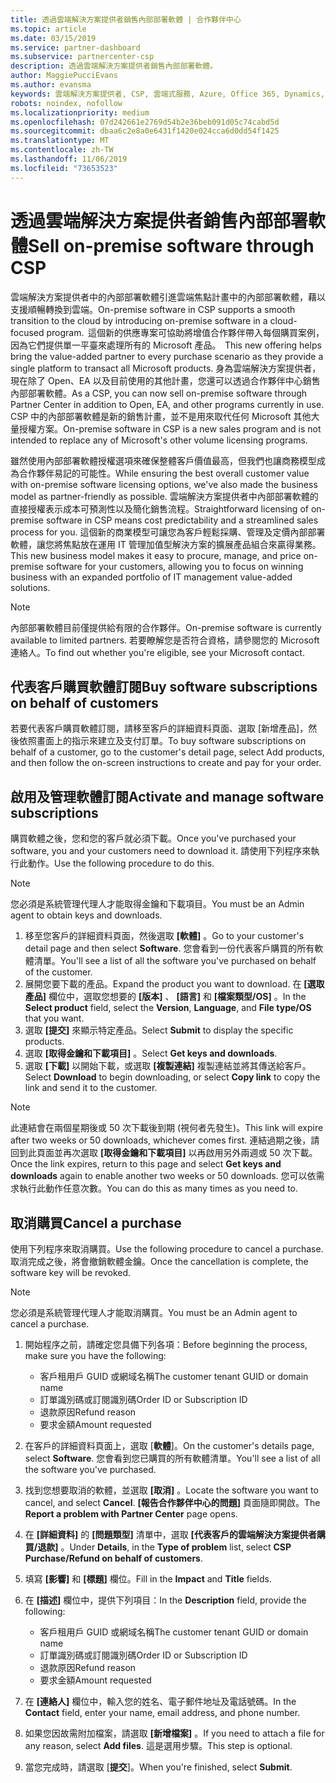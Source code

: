```yaml
---
title: 透過雲端解決方案提供者銷售內部部署軟體 | 合作夥伴中心
ms.topic: article
ms.date: 03/15/2019
ms.service: partner-dashboard
ms.subservice: partnercenter-csp
description: 透過雲端解決方案提供者銷售內部部署軟體。
author: MaggiePucciEvans
ms.author: evansma
keywords: 雲端解決方案提供者, CSP, 雲端式服務, Azure, Office 365, Dynamics, 雲端解決方案提供者合作夥伴, 過雲端解決方案提供者銷售, 直接合作夥伴, 間接雲端解決方案提供者合作夥伴, 間接雲端解決方案提供者經銷商, 直接雲端解決方案提供者, 間接雲端解決方案提供者, 直接模型, 間接模型, 間接經銷商, 間接提供者, 提供者, 散發者, 雲端解決方案提供者計畫
robots: noindex, nofollow
ms.localizationpriority: medium
ms.openlocfilehash: 07d242661e2769d54b2e36beb091d05c74cabd5d
ms.sourcegitcommit: dbaa6c2e8a0e6431f1420e024cca6d0dd54f1425
ms.translationtype: MT
ms.contentlocale: zh-TW
ms.lasthandoff: 11/06/2019
ms.locfileid: "73653523"
---
```

# <a name="sell-on-premise-software-through-csp"></a><span data-ttu-id="21da1-104">透過雲端解決方案提供者銷售內部部署軟體</span><span class="sxs-lookup"><span data-stu-id="21da1-104">Sell on-premise software through CSP</span></span>

<span data-ttu-id="21da1-105">雲端解決方案提供者中的內部部署軟體引進雲端焦點計畫中的內部部署軟體，藉以支援順暢轉換到雲端。</span><span class="sxs-lookup"><span data-stu-id="21da1-105">On-premise software in CSP supports a smooth transition to the cloud by introducing on-premise software in a cloud-focused program.</span></span><span data-ttu-id="21da1-106">  這個新的供應專案可協助將增值合作夥伴帶入每個購買案例，因為它們提供單一平臺來處理所有的 Microsoft 產品。</span><span class="sxs-lookup"><span data-stu-id="21da1-106">  This new offering helps bring the value-added partner to every purchase scenario as they provide a single platform to transact all Microsoft products.</span></span> <span data-ttu-id="21da1-107">身為雲端解決方案提供者，現在除了 Open、EA 以及目前使用的其他計畫，您還可以透過合作夥伴中心銷售內部部署軟體。</span><span class="sxs-lookup"><span data-stu-id="21da1-107">As a CSP, you can now sell on-premise software through Partner Center in addition to Open, EA, and other programs currently in use.</span></span> <span data-ttu-id="21da1-108">CSP 中的內部部署軟體是新的銷售計畫，並不是用來取代任何 Microsoft 其他大量授權方案。</span><span class="sxs-lookup"><span data-stu-id="21da1-108">On-premise software in CSP is a new sales program and is not intended to replace any of Microsoft's other volume licensing programs.</span></span> 
 
<span data-ttu-id="21da1-109">雖然使用內部部署軟體授權選項來確保整體客戶價值最高，但我們也讓商務模型成為合作夥伴易記的可能性。</span><span class="sxs-lookup"><span data-stu-id="21da1-109">While ensuring the best overall customer value with on-premise software licensing options, we've also made the business model as partner-friendly as possible.</span></span> <span data-ttu-id="21da1-110">雲端解決方案提供者中內部部署軟體的直接授權表示成本可預測性以及簡化銷售流程。</span><span class="sxs-lookup"><span data-stu-id="21da1-110">Straightforward licensing of on-premise software in CSP means cost predictability and a streamlined sales process for you.</span></span> <span data-ttu-id="21da1-111">這個新的商業模型可讓您為客戶輕鬆採購、管理及定價內部部署軟體，讓您將焦點放在運用 IT 管理加值型解決方案的擴展產品組合來贏得業務。</span><span class="sxs-lookup"><span data-stu-id="21da1-111">This new business model makes it easy to procure, manage, and price on-premise software for your customers, allowing you to focus on winning business with an expanded portfolio of IT management value-added solutions.</span></span> 

>[!NOTE]
><span data-ttu-id="21da1-112">內部部署軟體目前僅提供給有限的合作夥伴。</span><span class="sxs-lookup"><span data-stu-id="21da1-112">On-premise software is currently available to limited partners.</span></span> <span data-ttu-id="21da1-113">若要瞭解您是否符合資格，請參閱您的 Microsoft 連絡人。</span><span class="sxs-lookup"><span data-stu-id="21da1-113">To find out whether you're eligible, see your Microsoft contact.</span></span> 


## <a name="buy-software-subscriptions-on-behalf-of-customers"></a><span data-ttu-id="21da1-114">代表客戶購買軟體訂閱</span><span class="sxs-lookup"><span data-stu-id="21da1-114">Buy software subscriptions on behalf of customers</span></span>

<span data-ttu-id="21da1-115">若要代表客戶購買軟體訂閱，請移至客戶的詳細資料頁面、選取 \[新增產品\]，然後依照畫面上的指示來建立及支付訂單。</span><span class="sxs-lookup"><span data-stu-id="21da1-115">To buy software subscriptions on behalf of a customer, go to the customer's detail page, select Add products, and then follow the on-screen instructions to create and pay for your order.</span></span>

## <a name="activate-and-manage-software-subscriptions"></a><span data-ttu-id="21da1-116">啟用及管理軟體訂閱</span><span class="sxs-lookup"><span data-stu-id="21da1-116">Activate and manage software subscriptions</span></span>

<span data-ttu-id="21da1-117">購買軟體之後，您和您的客戶就必須下載。</span><span class="sxs-lookup"><span data-stu-id="21da1-117">Once you've purchased your software, you and your customers need to download it.</span></span> <span data-ttu-id="21da1-118">請使用下列程序來執行此動作。</span><span class="sxs-lookup"><span data-stu-id="21da1-118">Use the following procedure to do this.</span></span> 

>[!NOTE]
><span data-ttu-id="21da1-119">您必須是系統管理代理人才能取得金鑰和下載項目。</span><span class="sxs-lookup"><span data-stu-id="21da1-119">You must be an Admin agent to obtain keys and downloads.</span></span> 

1. <span data-ttu-id="21da1-120">移至您客戶的詳細資料頁面，然後選取 **\[軟體\]** 。</span><span class="sxs-lookup"><span data-stu-id="21da1-120">Go to your customer's detail page and then select **Software**.</span></span> <span data-ttu-id="21da1-121">您會看到一份代表客戶購買的所有軟體清單。</span><span class="sxs-lookup"><span data-stu-id="21da1-121">You'll see a list of all the software you've purchased on behalf of the customer.</span></span> 
2.  <span data-ttu-id="21da1-122">展開您要下載的產品。</span><span class="sxs-lookup"><span data-stu-id="21da1-122">Expand the product you want to download.</span></span> <span data-ttu-id="21da1-123">在 **\[選取產品\]** 欄位中，選取您想要的 **\[版本\]** 、 **\[語言\]** 和 **\[檔案類型/OS\]** 。</span><span class="sxs-lookup"><span data-stu-id="21da1-123">In the **Select product** field, select the **Version**, **Language**, and **File type/OS** that you want.</span></span> 
3.  <span data-ttu-id="21da1-124">選取 **\[提交\]** 來顯示特定產品。</span><span class="sxs-lookup"><span data-stu-id="21da1-124">Select **Submit** to display the specific products.</span></span> 
4.  <span data-ttu-id="21da1-125">選取 **\[取得金鑰和下載項目\]** 。</span><span class="sxs-lookup"><span data-stu-id="21da1-125">Select **Get keys and downloads**.</span></span> 
5.  <span data-ttu-id="21da1-126">選取 **\[下載\]** 以開始下載，或選取 **\[複製連結\]** 複製連結並將其傳送給客戶。</span><span class="sxs-lookup"><span data-stu-id="21da1-126">Select **Download** to begin downloading, or select **Copy link** to copy the link and send it to the customer.</span></span> 

>[!NOTE]
><span data-ttu-id="21da1-127">此連結會在兩個星期後或 50 次下載後到期 (視何者先發生)。</span><span class="sxs-lookup"><span data-stu-id="21da1-127">This link will expire after two weeks or 50 downloads, whichever comes first.</span></span> <span data-ttu-id="21da1-128">連結過期之後，請回到此頁面並再次選取 **\[取得金鑰和下載項目\]** 以再啟用另外兩週或 50 次下載。</span><span class="sxs-lookup"><span data-stu-id="21da1-128">Once the link expires, return to this page and select **Get keys and downloads** again to enable another two weeks or 50 downloads.</span></span> <span data-ttu-id="21da1-129">您可以依需求執行此動作任意次數。</span><span class="sxs-lookup"><span data-stu-id="21da1-129">You can do this as many times as you need to.</span></span> 


## <a name="cancel-a-purchase"></a><span data-ttu-id="21da1-130">取消購買</span><span class="sxs-lookup"><span data-stu-id="21da1-130">Cancel a purchase</span></span>
<span data-ttu-id="21da1-131">使用下列程序來取消購買。</span><span class="sxs-lookup"><span data-stu-id="21da1-131">Use the following procedure to cancel a purchase.</span></span> <span data-ttu-id="21da1-132">取消完成之後，將會撤銷軟體金鑰。</span><span class="sxs-lookup"><span data-stu-id="21da1-132">Once the cancellation is complete, the software key will be revoked.</span></span> 

>[!NOTE]
><span data-ttu-id="21da1-133">您必須是系統管理代理人才能取消購買。</span><span class="sxs-lookup"><span data-stu-id="21da1-133">You must be an Admin agent to cancel a purchase.</span></span> 

1.  <span data-ttu-id="21da1-134">開始程序之前，請確定您具備下列各項：</span><span class="sxs-lookup"><span data-stu-id="21da1-134">Before beginning the process, make sure you have the following:</span></span> 
    -   <span data-ttu-id="21da1-135">客戶租用戶 GUID 或網域名稱</span><span class="sxs-lookup"><span data-stu-id="21da1-135">The customer tenant GUID or domain name</span></span>
    -   <span data-ttu-id="21da1-136">訂單識別碼或訂閱識別碼</span><span class="sxs-lookup"><span data-stu-id="21da1-136">Order ID or Subscription ID</span></span>
    -   <span data-ttu-id="21da1-137">退款原因</span><span class="sxs-lookup"><span data-stu-id="21da1-137">Refund reason</span></span>
    -   <span data-ttu-id="21da1-138">要求金額</span><span class="sxs-lookup"><span data-stu-id="21da1-138">Amount requested</span></span>

2.  <span data-ttu-id="21da1-139">在客戶的詳細資料頁面上，選取 [**軟體**]。</span><span class="sxs-lookup"><span data-stu-id="21da1-139">On the customer's details page, select **Software**.</span></span> <span data-ttu-id="21da1-140">您會看到您已購買的所有軟體清單。</span><span class="sxs-lookup"><span data-stu-id="21da1-140">You'll see a list of all the software you've purchased.</span></span> 

3.  <span data-ttu-id="21da1-141">找到您想要取消的軟體，並選取 **\[取消\]** 。</span><span class="sxs-lookup"><span data-stu-id="21da1-141">Locate the software you want to cancel, and select **Cancel**.</span></span> <span data-ttu-id="21da1-142">**\[報告合作夥伴中心的問題\]** 頁面隨即開啟。</span><span class="sxs-lookup"><span data-stu-id="21da1-142">The **Report a problem with Partner Center** page opens.</span></span> 

4.  <span data-ttu-id="21da1-143">在 **\[詳細資料\]** 的 **\[問題類型\]** 清單中，選取 **\[代表客戶的雲端解決方案提供者購買/退款\]** 。</span><span class="sxs-lookup"><span data-stu-id="21da1-143">Under **Details**, in the **Type of problem** list, select **CSP Purchase/Refund on behalf of customers**.</span></span>

5.  <span data-ttu-id="21da1-144">填寫 **\[影響\]** 和 **\[標題\]** 欄位。</span><span class="sxs-lookup"><span data-stu-id="21da1-144">Fill in the **Impact** and **Title** fields.</span></span> 

6.  <span data-ttu-id="21da1-145">在 **\[描述\]** 欄位中，提供下列項目：</span><span class="sxs-lookup"><span data-stu-id="21da1-145">In the **Description** field, provide the following:</span></span> 
    -   <span data-ttu-id="21da1-146">客戶租用戶 GUID 或網域名稱</span><span class="sxs-lookup"><span data-stu-id="21da1-146">The customer tenant GUID or domain name</span></span>
    -   <span data-ttu-id="21da1-147">訂單識別碼或訂閱識別碼</span><span class="sxs-lookup"><span data-stu-id="21da1-147">Order ID or Subscription ID</span></span>
    -   <span data-ttu-id="21da1-148">退款原因</span><span class="sxs-lookup"><span data-stu-id="21da1-148">Refund reason</span></span>
    -   <span data-ttu-id="21da1-149">要求金額</span><span class="sxs-lookup"><span data-stu-id="21da1-149">Amount requested</span></span>

7.  <span data-ttu-id="21da1-150">在 **\[連絡人\]** 欄位中，輸入您的姓名、電子郵件地址及電話號碼。</span><span class="sxs-lookup"><span data-stu-id="21da1-150">In the **Contact** field, enter your name, email address, and phone number.</span></span> 

8.  <span data-ttu-id="21da1-151">如果您因故需附加檔案，請選取 **\[新增檔案\]** 。</span><span class="sxs-lookup"><span data-stu-id="21da1-151">If you need to attach a file for any reason, select **Add files**.</span></span> <span data-ttu-id="21da1-152">這是選用步驟。</span><span class="sxs-lookup"><span data-stu-id="21da1-152">This step is optional.</span></span> 

9.  <span data-ttu-id="21da1-153">當您完成時，請選取 [**提交**]。</span><span class="sxs-lookup"><span data-stu-id="21da1-153">When you're finished, select **Submit**.</span></span>